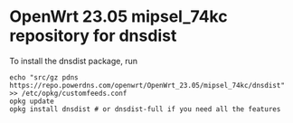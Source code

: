 OpenWrt 23.05 mipsel_74kc repository for dnsdist
========

To install the dnsdist package, run

```
echo "src/gz pdns https://repo.powerdns.com/openwrt/OpenWrt_23.05/mipsel_74kc/dnsdist" >> /etc/opkg/customfeeds.conf
opkg update
opkg install dnsdist # or dnsdist-full if you need all the features
```
